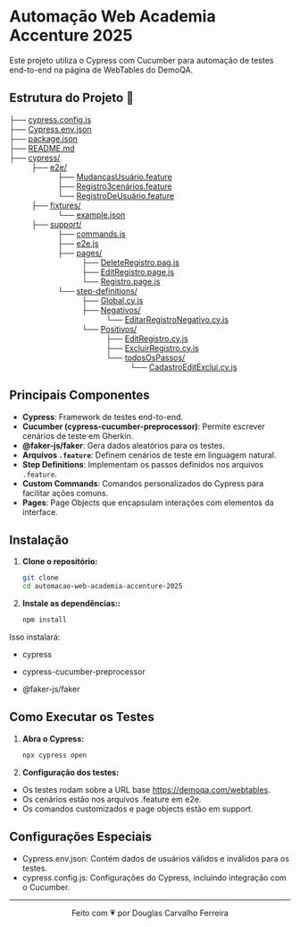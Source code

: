 # Automação Web Academia Accenture 2025

Este projeto utiliza o Cypress com Cucumber para automação de testes end-to-end na página de WebTables do DemoQA.

## Estrutura do Projeto 🚀
├── [cypress.config.js](cypress.config.js) <br>
├── [Cypress.env.json](Cypress.env.json) <br>
├── [package.json](package.json)<br> 
├── [README.md](README.md) <br>
├── [cypress/](cypress/) <br>
&nbsp;&nbsp;&nbsp;&nbsp;&nbsp;&nbsp;&nbsp;&nbsp;&nbsp;
├── [e2e/](e2e/)  <br>
&nbsp;&nbsp;&nbsp;&nbsp;&nbsp;&nbsp;&nbsp;&nbsp;&nbsp;&nbsp;
&nbsp;&nbsp;&nbsp;&nbsp;&nbsp;&nbsp;&nbsp;&nbsp;&nbsp;&nbsp;
├── [MudancasUsuário.feature](MudancasUsuário.feature)<br>
&nbsp;&nbsp;&nbsp;&nbsp;&nbsp;&nbsp;&nbsp;&nbsp;&nbsp;&nbsp;
&nbsp;&nbsp;&nbsp;&nbsp;&nbsp;&nbsp;&nbsp;&nbsp;&nbsp;&nbsp;
├── [Registro3cenários.feature](Registro3cenários.feature) <br>
&nbsp;&nbsp;&nbsp;&nbsp;&nbsp;&nbsp;&nbsp;&nbsp;&nbsp;&nbsp;
&nbsp;&nbsp;&nbsp;&nbsp;&nbsp;&nbsp;&nbsp;&nbsp;&nbsp;&nbsp;
└── [RegistroDeUsuário.feature](RegistroDeUsuário.feature)<br>
&nbsp;&nbsp;&nbsp;&nbsp;&nbsp;&nbsp;&nbsp;&nbsp;&nbsp;
├── [fixtures/](fixtures/)<br>
&nbsp;&nbsp;&nbsp;&nbsp;&nbsp;&nbsp;&nbsp;&nbsp;&nbsp;&nbsp;
&nbsp;&nbsp;&nbsp;&nbsp;&nbsp;&nbsp;&nbsp;&nbsp;&nbsp;&nbsp;
└── [example.json](example.json) <br>
&nbsp;&nbsp;&nbsp;&nbsp;&nbsp;&nbsp;&nbsp;&nbsp;&nbsp;
├── [support/](support/) <br>
&nbsp;&nbsp;&nbsp;&nbsp;&nbsp;&nbsp;&nbsp;&nbsp;&nbsp;&nbsp;
&nbsp;&nbsp;&nbsp;&nbsp;&nbsp;&nbsp;&nbsp;&nbsp;&nbsp;&nbsp;
├── [commands.js](commands.js) <br>
&nbsp;&nbsp;&nbsp;&nbsp;&nbsp;&nbsp;&nbsp;&nbsp;&nbsp;&nbsp;
&nbsp;&nbsp;&nbsp;&nbsp;&nbsp;&nbsp;&nbsp;&nbsp;&nbsp;&nbsp;
├── [e2e.js](e2e.js) <br> 
&nbsp;&nbsp;&nbsp;&nbsp;&nbsp;&nbsp;&nbsp;&nbsp;&nbsp;&nbsp;
&nbsp;&nbsp;&nbsp;&nbsp;&nbsp;&nbsp;&nbsp;&nbsp;&nbsp;&nbsp;
├── [pages/](pages/) <br>
&nbsp;&nbsp;&nbsp;&nbsp;&nbsp;&nbsp;&nbsp;&nbsp;&nbsp;&nbsp;
&nbsp;&nbsp;&nbsp;&nbsp;&nbsp;&nbsp;&nbsp;&nbsp;&nbsp;&nbsp;
&nbsp;&nbsp;&nbsp;&nbsp;&nbsp;&nbsp;&nbsp;&nbsp;&nbsp;&nbsp;
├── [DeleteRegistro.pag.js](DeleteRegistro.pag.js) <br>
&nbsp;&nbsp;&nbsp;&nbsp;&nbsp;&nbsp;&nbsp;&nbsp;&nbsp;&nbsp;
&nbsp;&nbsp;&nbsp;&nbsp;&nbsp;&nbsp;&nbsp;&nbsp;&nbsp;&nbsp;
&nbsp;&nbsp;&nbsp;&nbsp;&nbsp;&nbsp;&nbsp;&nbsp;&nbsp;&nbsp;
├── [EditRegistro.page.js](EditRegistro.page.js) <br>
&nbsp;&nbsp;&nbsp;&nbsp;&nbsp;&nbsp;&nbsp;&nbsp;&nbsp;&nbsp;
&nbsp;&nbsp;&nbsp;&nbsp;&nbsp;&nbsp;&nbsp;&nbsp;&nbsp;&nbsp;
&nbsp;&nbsp;&nbsp;&nbsp;&nbsp;&nbsp;&nbsp;&nbsp;&nbsp;&nbsp; 
└── [Registro.page.js](Registro.page.js)<br>
&nbsp;&nbsp;&nbsp;&nbsp;&nbsp;&nbsp;&nbsp;&nbsp;&nbsp;&nbsp;
&nbsp;&nbsp;&nbsp;&nbsp;&nbsp;&nbsp;&nbsp;&nbsp;&nbsp;&nbsp;
└── [step-definitions/](step-definitions/) <br> 
&nbsp;&nbsp;&nbsp;&nbsp;&nbsp;&nbsp;&nbsp;&nbsp;&nbsp;&nbsp;
&nbsp;&nbsp;&nbsp;&nbsp;&nbsp;&nbsp;&nbsp;&nbsp;&nbsp;&nbsp;
&nbsp;&nbsp;&nbsp;&nbsp;&nbsp;&nbsp;&nbsp;&nbsp;&nbsp;&nbsp; 
├── [Global.cy.js](Global.cy.js) <br> 
&nbsp;&nbsp;&nbsp;&nbsp;&nbsp;&nbsp;&nbsp;&nbsp;&nbsp;&nbsp;
&nbsp;&nbsp;&nbsp;&nbsp;&nbsp;&nbsp;&nbsp;&nbsp;&nbsp;&nbsp;
&nbsp;&nbsp;&nbsp;&nbsp;&nbsp;&nbsp;&nbsp;&nbsp;&nbsp;&nbsp; 
├── [Negativos/](Negativos/) <br>
&nbsp;&nbsp;&nbsp;&nbsp;&nbsp;&nbsp;&nbsp;&nbsp;&nbsp;&nbsp;
&nbsp;&nbsp;&nbsp;&nbsp;&nbsp;&nbsp;&nbsp;&nbsp;&nbsp;&nbsp;
&nbsp;&nbsp;&nbsp;&nbsp;&nbsp;&nbsp;&nbsp;&nbsp;&nbsp;&nbsp; 
&nbsp;&nbsp;&nbsp;&nbsp;&nbsp;&nbsp;&nbsp;&nbsp;&nbsp;&nbsp; 
└── [EditarRegistroNegativo.cy.js](EditarRegistroNegativo.cy.js)<br>
&nbsp;&nbsp;&nbsp;&nbsp;&nbsp;&nbsp;&nbsp;&nbsp;&nbsp;&nbsp;
&nbsp;&nbsp;&nbsp;&nbsp;&nbsp;&nbsp;&nbsp;&nbsp;&nbsp;&nbsp;
&nbsp;&nbsp;&nbsp;&nbsp;&nbsp;&nbsp;&nbsp;&nbsp;&nbsp;&nbsp; 
└── [Positivos/](Positivos/) <br>
&nbsp;&nbsp;&nbsp;&nbsp;&nbsp;&nbsp;&nbsp;&nbsp;&nbsp;&nbsp;
&nbsp;&nbsp;&nbsp;&nbsp;&nbsp;&nbsp;&nbsp;&nbsp;&nbsp;&nbsp;
&nbsp;&nbsp;&nbsp;&nbsp;&nbsp;&nbsp;&nbsp;&nbsp;&nbsp;&nbsp; 
&nbsp;&nbsp;&nbsp;&nbsp;&nbsp;&nbsp;&nbsp;&nbsp;&nbsp;&nbsp; 
├── [EditRegistro.cy.js](EditRegistro.cy.js) <br>
&nbsp;&nbsp;&nbsp;&nbsp;&nbsp;&nbsp;&nbsp;&nbsp;&nbsp;&nbsp;
&nbsp;&nbsp;&nbsp;&nbsp;&nbsp;&nbsp;&nbsp;&nbsp;&nbsp;&nbsp;
&nbsp;&nbsp;&nbsp;&nbsp;&nbsp;&nbsp;&nbsp;&nbsp;&nbsp;&nbsp; 
&nbsp;&nbsp;&nbsp;&nbsp;&nbsp;&nbsp;&nbsp;&nbsp;&nbsp;&nbsp; 
├── [ExcluirRegistro.cy.js](ExcluirRegistro.cy.js)<br>
&nbsp;&nbsp;&nbsp;&nbsp;&nbsp;&nbsp;&nbsp;&nbsp;&nbsp;&nbsp;
&nbsp;&nbsp;&nbsp;&nbsp;&nbsp;&nbsp;&nbsp;&nbsp;&nbsp;&nbsp;
&nbsp;&nbsp;&nbsp;&nbsp;&nbsp;&nbsp;&nbsp;&nbsp;&nbsp;&nbsp; 
&nbsp;&nbsp;&nbsp;&nbsp;&nbsp;&nbsp;&nbsp;&nbsp;&nbsp;&nbsp; 
└── [todosOsPassos/](todosOsPassos/) <br>
&nbsp;&nbsp;&nbsp;&nbsp;&nbsp;&nbsp;&nbsp;&nbsp;&nbsp;&nbsp;
&nbsp;&nbsp;&nbsp;&nbsp;&nbsp;&nbsp;&nbsp;&nbsp;&nbsp;&nbsp;
&nbsp;&nbsp;&nbsp;&nbsp;&nbsp;&nbsp;&nbsp;&nbsp;&nbsp;&nbsp; 
&nbsp;&nbsp;&nbsp;&nbsp;&nbsp;&nbsp;&nbsp;&nbsp;&nbsp;&nbsp; 
&nbsp;&nbsp;&nbsp;&nbsp;&nbsp;&nbsp;&nbsp;&nbsp;&nbsp;&nbsp; 
└── [CadastroEditExclui.cy.js](CadastroEditExclui.cy.js)<br>


## Principais Componentes

- **Cypress**: Framework de testes end-to-end.
- **Cucumber (cypress-cucumber-preprocessor)**: Permite escrever cenários de teste em Gherkin.
- **@faker-js/faker**: Gera dados aleatórios para os testes.
- **Arquivos `.feature`**: Definem cenários de teste em linguagem natural.
- **Step Definitions**: Implementam os passos definidos nos arquivos `.feature`.
- **Custom Commands**: Comandos personalizados do Cypress para facilitar ações comuns.
- **Pages**: Page Objects que encapsulam interações com elementos da interface.

## Instalação

1. **Clone o repositório:**
   ```sh
   git clone 
   cd automacao-web-academia-accenture-2025
2. **Instale as dependências::**
     ```sh
     npm install
Isso instalará:

- cypress

- cypress-cucumber-preprocessor

- @faker-js/faker

## Como Executar os Testes
1. **Abra o Cypress:**
    ```sh
    npx cypress open
2. **Configuração dos testes:**
- Os testes rodam sobre a URL base https://demoqa.com/webtables.
- Os cenários estão nos arquivos .feature em e2e.
- Os comandos customizados e page objects estão em support.

## Configurações Especiais
- Cypress.env.json: Contém dados de usuários válidos e inválidos para os testes.
- cypress.config.js: Configurações do Cypress, incluindo integração com o Cucumber.

***

<p align="center">Feito com 💗 por Douglas Carvalho Ferreira</p>